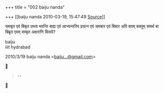 +++
title = "002 baiju nanda"

+++
[[baiju nanda	2010-03-19, 15:47:49 [Source](https://groups.google.com/g/bvparishat/c/JdhYzOEIDNk)]]



समबृत एवं बिबृत उभय भवन्ति बाह्य एवं आभ्यन्तरिय प्रयत्न एवं समबार एवं बिबार अपि बयम् बक्तुम् समर्थ बा बिब्रृत एवम् सम्बृत अक्षराणि बिसये?  
  
baiju  
iiit hydrabad  
  

2010/3/19 baiju nanda \<[baiju...@gmail.com]()\>  



> --  



